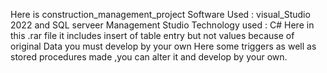 Here is construction_management_project
Software Used : visual_Studio 2022 and SQL serveer Management Studio
Technology used : C#
Here in this .rar file it includes insert of table entry but not values because of original Data you must develop by your own
Here some triggers as well as stored procedures made ,you can alter it and develop by your own.
